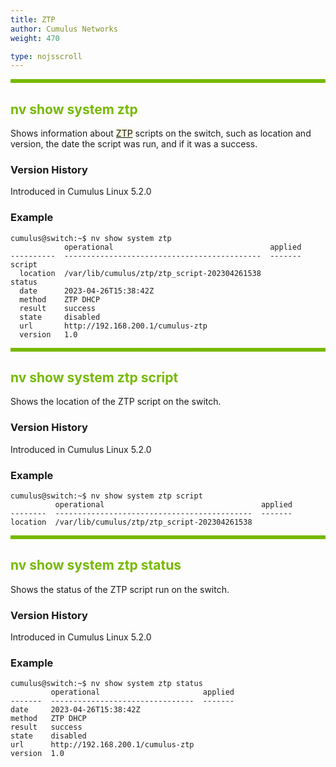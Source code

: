 ```yaml
---
title: ZTP
author: Cumulus Networks
weight: 470

type: nojsscroll
---
```

<style>
h { color: RGB(118,185,0)}
</style>
<HR STYLE="BORDER: DASHED RGB(118,185,0) 0.5PX;BACKGROUND-COLOR: RGB(118,185,0);HEIGHT: 4.0PX;"/>

## <h>nv show system ztp</h>

Shows information about <span style="background-color:#F5F5DC">[ZTP](## "Zero Touch Provisioning")</span> scripts on the switch, such as location and version, the date the script was run, and if it was a success.

### Version History

Introduced in Cumulus Linux 5.2.0

### Example

```
cumulus@switch:~$ nv show system ztp
            operational                                   applied
----------  --------------------------------------------  -------
script                                                           
  location  /var/lib/cumulus/ztp/ztp_script-202304261538         
status                                                           
  date      2023-04-26T15:38:42Z                                 
  method    ZTP DHCP                                             
  result    success                                              
  state     disabled                                             
  url       http://192.168.200.1/cumulus-ztp                     
  version   1.0
```

<HR STYLE="BORDER: DASHED RGB(118,185,0) 0.5PX;BACKGROUND-COLOR: RGB(118,185,0);HEIGHT: 4.0PX;"/>

## <h>nv show system ztp script</h>

Shows the location of the ZTP script on the switch.

### Version History

Introduced in Cumulus Linux 5.2.0

### Example

```
cumulus@switch:~$ nv show system ztp script
          operational                                   applied
--------  --------------------------------------------  -------
location  /var/lib/cumulus/ztp/ztp_script-202304261538
```

<HR STYLE="BORDER: DASHED RGB(118,185,0) 0.5PX;BACKGROUND-COLOR: RGB(118,185,0);HEIGHT: 4.0PX;"/>

## <h>nv show system ztp status</h>

Shows the status of the ZTP script run on the switch.

### Version History

Introduced in Cumulus Linux 5.2.0

### Example

```
cumulus@switch:~$ nv show system ztp status
         operational                       applied
-------  --------------------------------  -------
date     2023-04-26T15:38:42Z                     
method   ZTP DHCP                                 
result   success                                  
state    disabled                                 
url      http://192.168.200.1/cumulus-ztp         
version  1.0
```
